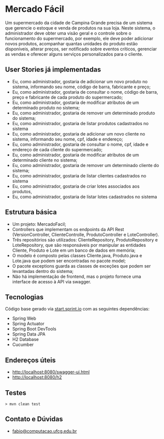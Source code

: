 # Mercado Fácil
 
Um supermercado da cidade de Campina Grande precisa de um sistema que gerencie o estoque e venda de produtos na sua loja. Neste sistema, o administrador deve obter uma visão geral e o controle sobre o funcionamento do supermercado, por exemplo, ele deve poder adicionar novos produtos, acompanhar quantas unidades do produto estão disponíveis, alterar preços, ser notificado sobre eventos críticos, gerenciar as vendas e oferecer alguns serviços personalizados para o cliente.

## User Stories já implementadas

- Eu, como administrador, gostaria de adicionar um novo produto no sistema,
informando seu nome, código de barra, fabricante e preço;
- Eu, como administrador, gostaria de consultar o nome, código de barra,
preço e fabricante de cada produto do supermercado;
- Eu, como administrador, gostaria de modificar atributos de um determinado
produto no sistema;
- Eu, como administrador, gostaria de remover um determinado produto do sistema;
- Eu, como administrador, gostaria de listar produtos cadastrados no sistema
- Eu, como administrador, gostaria de adicionar um novo cliente no sistema,
informando seu nome, cpf, idade e endereço;
- Eu, como administrador, gostaria de consultar o nome, cpf,
idade e endereço de cada cliente do supermercado;
- Eu, como administrador, gostaria de modificar atributos de um determinado
cliente no sistema;
- Eu, como administrador, gostaria de remover um determinado cliente do sistema;
- Eu, como administrador, gostaria de listar clientes cadastrados no sistema
- Eu, como administrador, gostaria de criar lotes associados aos produtos,
- Eu, como administrador, gostaria de listar lotes cadastrados no sistema

## Estrutura básica

- Um projeto: MercadoFacil;
- Controllers que implementam os endpoints da API Rest (VersionController, ClienteControlle, ProdutoController e LoteController).
- Três repositórios são utilizados: ClienteRepository, ProdutoRepository e LoteRepository, que são responsáveis por manipular as entidades Cliente, Produto e Lote em um banco de dados em memória;
- O modelo é composto pelas classes Cliente.java, Produto.java e Lote.java que podem ser
encontradas no pacote model;
- O pacote exceptions guarda as classes de exceções que podem ser levantadas
dentro do sistema;
- Não há implementação de frontend, mas o projeto fornece uma interface de acesso à API via swagger.

## Tecnologias
Código base gerado via [start.sprint.io](https://start.spring.io/#!type=maven-project&language=java&platformVersion=2.3.3.RELEASE&packaging=jar&jvmVersion=1.8&groupId=com.example&artifactId=EstoqueFacil&name=EstoqueFacil&description=Projeto%20Estoque%20Facil&packageName=com.example.EstoqueFacil&dependencies=web,actuator,devtools,data-jpa,h2) com as seguintes dependências:  

- Spring Web
- Spring Actuator
- Spring Boot DevTools
- Spring Data JPA
- H2 Database
- Cucumber

## Endereços úteis

- [http://localhost:8080/swagger-ui.html](http://localhost:8080/swagger-ui.html)
- [http://localhost:8080/h2](http://localhost:8080/h2)

## Testes

<code>> mvn clean test </code>



## Contato e Dúvidas

- fabio@computacao.ufcg.edu.br


